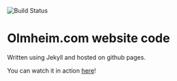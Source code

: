 ![Build Status](https://travis-ci.org/joelmheim/joelmheim.github.io.svg?branch=master)

# Olmheim.com website code

Written using Jekyll and hosted on github pages.

You can watch it in action [here](https://joelmheim.github.io)!

